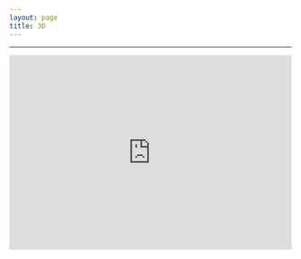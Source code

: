 ```yaml
---
layout: page
title: 3D
---
```


---
<div
style="position: relative;
    padding-bottom: 69%;
    height: 0;
    overflow: hidden;">
<iframe 
style="position: absolute;
    top:0;
    left: 0;
    width: 100%;
    height: 100%;"
    src="https://www.google.com/calendar/embed?showTitle=0&amp;mode=WEEK&amp;height=1150&amp;wkst=1&amp;bgcolor=%23FFFFFF&amp;src=cjtkm859c3g14tp95dqebeor7g%40group.calendar.google.com&amp;color=%23333333&amp;src=lhr4tm32fg5t2q4agkqb1vhsa0%40group.calendar.google.com&amp;color=%23333333&amp;src=sjems018vdjubvpovfphbsnlfg%40group.calendar.google.com&amp;color=%23125A12&amp;src=julianpaolousero%40gmail.com&amp;color=%23AB8B00&amp;src=tilln022ipi8vl9dbisqa0bjis%40group.calendar.google.com&amp;color=%23182C57&amp;src=qr245bqe98c3ssj2i2lui78ldk%40group.calendar.google.com&amp;color=%235229A3&amp;src=7h1fec2vskffr6a2nlpp1rd3e8%40group.calendar.google.com&amp;color=%23B1440E&amp;src=dpaclemson%40gmail.com&amp;color=%232952A3&amp;src=en.usa%23holiday%40group.v.calendar.google.com&amp;color=%232952A3&amp;ctz=America%2FNew_York" style=" border-width:0 " width="800" height="1150" frameborder="0" scrolling="no"></iframe>
</div>
